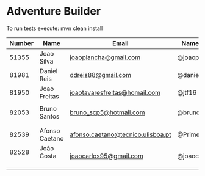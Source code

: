 # Adventure Builder

To run tests execute: mvn clean install

|   Number   |          Name           |            Email                   |   Name GitHUb  | Module(s)    |
| ---------- | ----------------------- | ---------------------------------- | -------------- | ------------ |
| 51355      | Joao Silva              | joaoplancha@gmail.com              | @joaoplancha   | Activity     |
| 81981      | Daniel Reis             | ddreis88@gmail.com                 | @danielreis1   | Activity     |
| 81950      | Joao Freitas            | joaotavaresfreitas@homail.com      | @jtf16         | Activity     |
|            |                         |                                    |                |              |
| 82053      | Bruno Santos            | bruno_scp5@hotmail.com             | @brunoaosantos | Bank         |
|            |                         |                                    |                |              |
|            |                         |                                    |                |              |
| 82539      | Afonso Caetano          | afonso.caetano@tecnico.ulisboa.pt  | @PrimeAC       | Hotel/Broker |
| 82528      | João Costa              | joaocarlos95@gmail.com             | @joaocarlos95  | Hotel/Broker |
 
